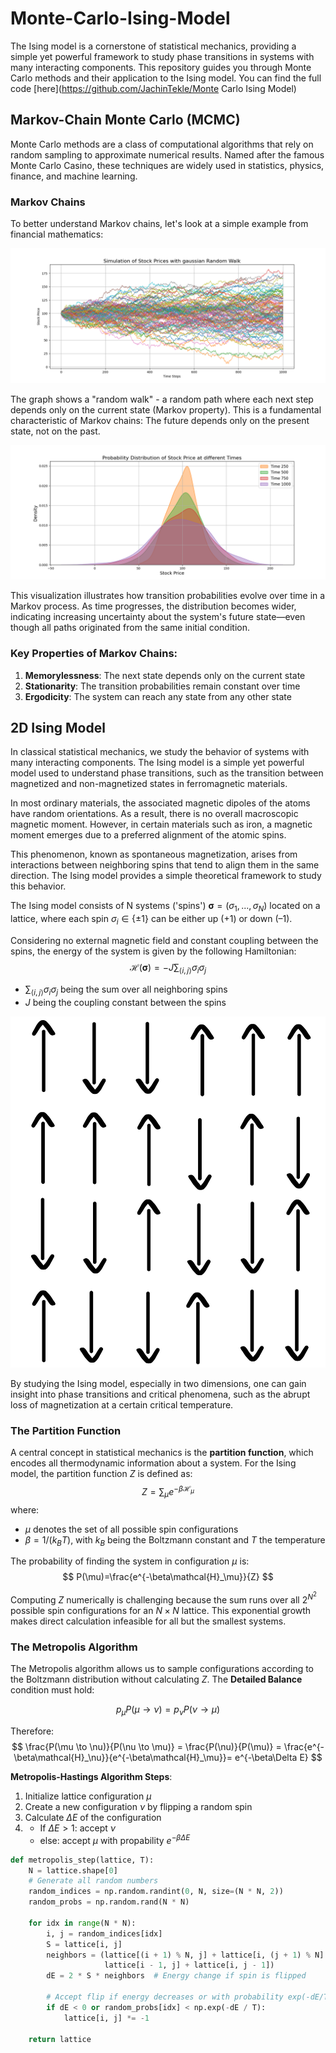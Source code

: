 # Monte-Carlo-Ising-Model
The Ising model is a cornerstone of statistical mechanics, providing a simple yet powerful framework to study phase transitions in systems with many interacting components. This repository guides you through Monte Carlo methods and their application to the Ising model. You can find the full code [here](https://github.com/JachinTekle/Monte Carlo Ising Model)

## Markov-Chain Monte Carlo (MCMC)

Monte Carlo methods are a class of computational algorithms that rely on random sampling to approximate numerical results. Named after the famous Monte Carlo Casino, these techniques are widely used in statistics, physics, finance, and machine learning.

### Markov Chains
To better understand Markov chains, let's look at a simple example from financial mathematics:

![Random Walk of a Stock Price](Visualisations/Stockprice_randomwalk.png)

The graph shows a "random walk" - a random path where each next step depends only on the current state (Markov property). This is a fundamental characteristic of Markov chains: The future depends only on the present state, not on the past.

![Transition Probabilities](Visualisations/Stockprice_propabilties.png)

This visualization illustrates how transition probabilities evolve over time in a Markov process. As time progresses, the distribution becomes wider, indicating increasing uncertainty about the system's future state—even though all paths originated from the same initial condition.

### Key Properties of Markov Chains:
1. **Memorylessness**: The next state depends only on the current state
2. **Stationarity**: The transition probabilities remain constant over time
3. **Ergodicity**: The system can reach any state from any other state

## 2D Ising Model

In classical statistical mechanics, we study the behavior of systems with many interacting components. The Ising model is a simple yet powerful model used to understand phase transitions, such as the transition between magnetized and non-magnetized states in ferromagnetic materials. 

In most ordinary materials, the associated magnetic dipoles of the atoms have random orientations. As a result, there is no overall macroscopic magnetic moment. However, in certain materials such as iron, a magnetic moment emerges due to a preferred alignment of the atomic spins.

This phenomenon, known as spontaneous magnetization, arises from interactions between neighboring spins that tend to align them in the same direction. The Ising model provides a simple theoretical framework to study this behavior. 

The Ising model consists of N systems ('spins') $\boldsymbol\sigma=(\sigma_1,...,\sigma_N)$ located on a lattice, where each spin $\sigma_i \in \{\pm1\}$ can be either up (+1) or down (–1).

Considering no external magnetic field and constant coupling between the spins, the energy of the system is given by the following Hamiltonian:
$$
\mathcal{H}(\boldsymbol\sigma)=- J\sum_{\langle i,j \rangle} \sigma_i \sigma_j
$$
- $\sum_{\langle i,j \rangle} \sigma_i \sigma_j$ being the sum over all neighboring spins
- $J$ being the coupling constant between the spins

![2D Ising Model Illustration](Visualisations/drawingising.jpg)

By studying the Ising model, especially in two dimensions, one can gain insight into phase transitions and critical phenomena, such as the abrupt loss of magnetization at a certain critical temperature.

### The Partition Function

A central concept in statistical mechanics is the **partition function**, which encodes all thermodynamic information about a system. For the Ising model, the partition function $Z$ is defined as:
$$
Z = \sum_{\mu} e^{-\beta \mathcal{H}_\mu}
$$
where:
- $\mu$ denotes the set of all possible spin configurations
- $\beta = 1/(k_B T)$, with $k_B$ being the Boltzmann constant and $T$ the temperature

The probability of finding the system in configuration $\mu$ is:
$$
P(\mu)=\frac{e^{-\beta\mathcal{H}_\mu}}{Z} 
$$

Computing $Z$ numerically is challenging because the sum runs over all $2^{N^2}$ possible spin configurations for an $N \times N$ lattice. This exponential growth makes direct calculation infeasible for all but the smallest systems.

### The Metropolis Algorithm

The Metropolis algorithm allows us to sample configurations according to the Boltzmann distribution without calculating $Z$. 
The **Detailed Balance** condition must hold:

$$p_\mu P(\mu \to \nu) =p_\nu P(\nu \to \mu)$$

Therefore:
$$
\frac{P(\mu \to \nu)}{P(\nu \to \mu)} = \frac{P(\nu)}{P(\mu)} = \frac{e^{-\beta\mathcal{H}_\nu}}{e^{-\beta\mathcal{H}_\mu}}= e^{-\beta\Delta E}
$$

**Metropolis-Hastings Algorithm Steps**:

1. Initialize lattice configuration $\mu$ 
2. Create a new configuration $\nu$ by flipping a random spin  
3. Calculate $\Delta E$ of the configuration
4. - If $\Delta E > 1$: accept $\nu$
   - else: accept $\mu$ with propability $e^{-\beta\Delta E}$ 

```python
def metropolis_step(lattice, T):
    N = lattice.shape[0]
    # Generate all random numbers 
    random_indices = np.random.randint(0, N, size=(N * N, 2))
    random_probs = np.random.rand(N * N)
    
    for idx in range(N * N):
        i, j = random_indices[idx]
        S = lattice[i, j]
        neighbors = (lattice[(i + 1) % N, j] + lattice[i, (j + 1) % N] +
                     lattice[i - 1, j] + lattice[i, j - 1])
        dE = 2 * S * neighbors  # Energy change if spin is flipped
        
        # Accept flip if energy decreases or with probability exp(-dE/T)
        if dE < 0 or random_probs[idx] < np.exp(-dE / T):
            lattice[i, j] *= -1
    
    return lattice
```





